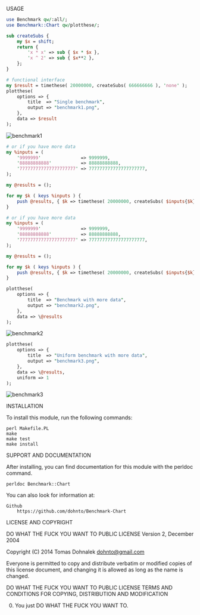 USAGE

```perl
use Benchmark qw/:all/;
use Benchmark::Chart qw/plotthese/;

sub createSubs {
    my $x = shift;
    return {
        'x * x' => sub { $x * $x },
        'x ^ 2' => sub { $x**2 },
    };  
}

# functional interface
my $result = timethese( 20000000, createSubs( 666666666 ), 'none' );
plotthese(
    options => {
        title  => "Single benchmark",
        output => "benchmark1.png",
    },  
    data => $result
);
```

![benchmark1](http://www.dohnalek.name/perl/Benchmark-Chart/benchmark1.png "benchmark1")

```perl
# or if you have more data
my %inputs = ( 
    '9999999'               => 9999999,
    '88888888888'           => 88888888888,
    '777777777777777777777' => 777777777777777777777,
);

my @results = (); 

for my $k ( keys %inputs ) { 
    push @results, { $k => timethese( 20000000, createSubs( $inputs{$k} ), 'none' ) };
}

# or if you have more data
my %inputs = ( 
    '9999999'               => 9999999,
    '88888888888'           => 88888888888,
    '777777777777777777777' => 777777777777777777777,
);

my @results = (); 

for my $k ( keys %inputs ) { 
    push @results, { $k => timethese( 20000000, createSubs( $inputs{$k} ), 'none' ) };
}

plotthese(
    options => {
        title  => "Benchmark with more data",
        output => "benchmark2.png",
    },  
    data => \@results
);
```

![benchmark2](http://www.dohnalek.name/perl/Benchmark-Chart/benchmark2.png "benchmark2")

```perl
plotthese(
    options => {
        title  => "Uniform benchmark with more data",
        output => "benchmark3.png",
    },
    data => \@results,
    uniform => 1
);
```

![benchmark3](http://www.dohnalek.name/perl/Benchmark-Chart/benchmark3.png "benchmark3")

INSTALLATION

To install this module, run the following commands:

	perl Makefile.PL
	make
	make test
	make install

SUPPORT AND DOCUMENTATION

After installing, you can find documentation for this module with the
perldoc command.

    perldoc Benchmark::Chart

You can also look for information at:

    Github
        https://github.com/dohnto/Benchmark-Chart


LICENSE AND COPYRIGHT

DO WHAT THE FUCK YOU WANT TO PUBLIC LICENSE
Version 2, December 2004

Copyright (C) 2014 Tomas Dohnalek <dohnto@gmail.com> 

Everyone is permitted to copy and distribute verbatim or modified
copies of this license document, and changing it is allowed as long
as the name is changed.

DO WHAT THE FUCK YOU WANT TO PUBLIC LICENSE
TERMS AND CONDITIONS FOR COPYING, DISTRIBUTION AND MODIFICATION

0. You just DO WHAT THE FUCK YOU WANT TO.
